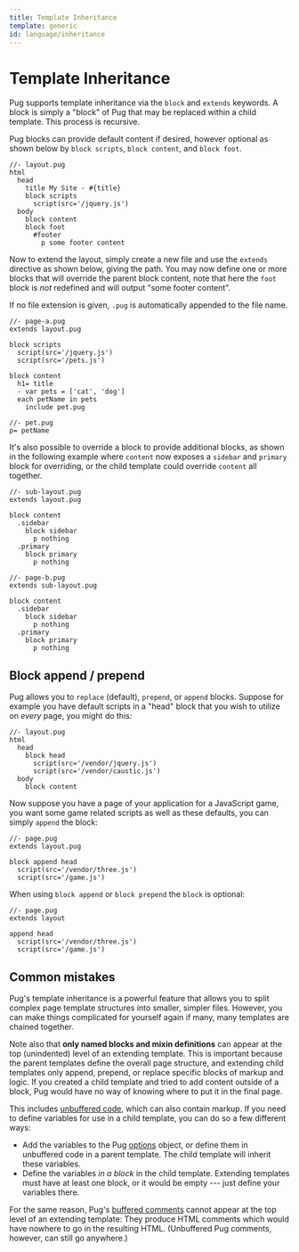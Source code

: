```yaml
---
title: Template Inheritance
template: generic
id: language/inheritance
---
```


# Template Inheritance

Pug supports template inheritance via the `block` and `extends` keywords. A block is simply a "block" of Pug that may be replaced within a child template. This process is recursive.

Pug blocks can provide default content if desired, however optional as shown below by `block scripts`, `block content`, and `block foot`.

```pug
//- layout.pug
html
  head
    title My Site - #{title}
    block scripts
      script(src='/jquery.js')
  body
    block content
    block foot
      #footer
        p some footer content
```

Now to extend the layout, simply create a new file and use the `extends` directive as shown below, giving the path. You may now define one or more blocks that will override the parent block content, note that here the `foot` block is *not* redefined and will output "some footer content".

If no file extension is given, `.pug` is automatically appended to the file name.

```pug
//- page-a.pug
extends layout.pug

block scripts
  script(src='/jquery.js')
  script(src='/pets.js')

block content
  h1= title
  - var pets = ['cat', 'dog']
  each petName in pets
    include pet.pug
```

```pug
//- pet.pug
p= petName
```

It's also possible to override a block to provide additional blocks, as shown in the following example where `content` now exposes a `sidebar` and `primary` block for overriding, or the child template could override `content` all together.

```pug
//- sub-layout.pug
extends layout.pug

block content
  .sidebar
    block sidebar
      p nothing
  .primary
    block primary
      p nothing
```

```pug
//- page-b.pug
extends sub-layout.pug

block content
  .sidebar
    block sidebar
      p nothing
  .primary
    block primary
      p nothing
```

## Block append / prepend

Pug allows you to `replace` (default), `prepend`, or `append` blocks. Suppose for example you have default scripts in a "head" block that you wish to utilize on *every* page, you might do this:

```pug
//- layout.pug
html
  head
    block head
      script(src='/vendor/jquery.js')
      script(src='/vendor/caustic.js')
  body
    block content
```

Now suppose you have a page of your application for a JavaScript game, you want some game related scripts as well as these defaults, you can simply `append` the block:

```pug
//- page.pug
extends layout.pug

block append head
  script(src='/vendor/three.js')
  script(src='/game.js')
```

When using `block append` or `block prepend` the `block` is optional:

```pug
//- page.pug
extends layout

append head
  script(src='/vendor/three.js')
  script(src='/game.js')
```

## Common mistakes

Pug's template inheritance is a powerful feature that allows you to split complex page template structures into smaller, simpler files. However, you can make things complicated for yourself again if many, many templates are chained together.

Note also that **only named blocks and mixin definitions** can appear at the top (unindented) level of an extending template. This is important because the parent templates define the overall page structure, and extending child templates only append, prepend, or replace specific blocks of markup and logic. If you created a child template and tried to add content outside of a block, Pug would have no way of knowing where to put it in the final page.

This includes [unbuffered code](code.html#unbuffered-code), which can also contain markup. If you need to define variables for use in a child template, you can do so a few different ways:

* Add the variables to the Pug [options](../api/reference.html#options) object, or define them in unbuffered code in a parent template. The child template will inherit these variables.
* Define the variables *in a block* in the child template. Extending templates must have at least one block, or it would be empty --- just define your variables there.

For the same reason, Pug's [buffered comments](comments.html) cannot appear at the top level of an extending template: They produce HTML comments which would have nowhere to go in the resulting HTML. (Unbuffered Pug comments, however, can still go anywhere.)
